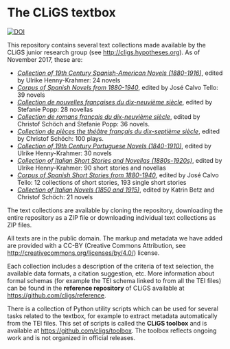 The CLiGS textbox
=================

[![DOI](https://zenodo.org/badge/DOI/10.5281/zenodo.597430.svg)](https://doi.org/10.5281/zenodo.597430)

This repository contains several text collections made available by the CLiGS junior research group (see http://cligs.hypotheses.org). As of November 2017, these are: 

* [_Collection of 19th Century Spanish-American Novels (1880-1916)_](spanish/novela-hispanoamericana), edited by Ulrike Henny-Krahmer: 24 novels
* [_Corpus of Spanish Novels from 1880-1940_](spanish/novela-espanola), edited by José Calvo Tello: 39 novels
* [_Collection de nouvelles françaises du dix-neuvième siècle_](french/nouvelles19), edited by Stefanie Popp: 28 novellas
* [_Collection de romans français du dix-neuvième siècle_](french/roman19), edited by Christof Schöch and Stefanie Popp: 36 novels.
* [_Collection de pièces the théâtre français du dix-septième siècle_](french/theatre17), edited by Christof Schöch: 100 plays.
* [_Collection of 19th Century Portuguese Novels (1840-1910)_](portuguese/romances19), edited by Ulrike Henny-Krahmer: 30 novels
* [_Collection of Italian Short Stories and Novellas (1880s-1920s)_](italian/short19-20), edited by Ulrike Henny-Krahmer: 90 short stories and novellas
* [_Corpus of Spanish Short Stories from 1880-1940_](spanish/cuentos-espanoles), edited by José Calvo Tello: 12 collections of short stories, 193 single short stories
* [_Collection of Italian Novels (1850 and 1915)_](italian/romanzi), edited by Katrin Betz and Christof Schöch: 21 novels

The text collections are available by cloning the repository, downloading the entire repository as a ZIP file or downloading individual text collections as ZIP files.

All texts are in the public domain. The markup and metadata we have added are provided with a CC-BY (Creative Commons Attribution, see http://creativecommons.org/licenses/by/4.0/) license. 

Each collection includes a description of the criteria of text selection, the available data formats, a citation suggestion, etc. More information about formal schemas (for example the TEI schema linked to from all the TEI files) can be found in the __reference repository__ of CLiGS available at https://github.com/cligs/reference.

There is a collection of Python utility scripts which can be used for several tasks related to the textbox, for example to extract metadata automatically from the TEI files. This set of scripts is called the __CLiGS toolbox__ and is available at https://github.com/cligs/toolbox. The toolbox reflects ongoing work and is not organized in official releases.

